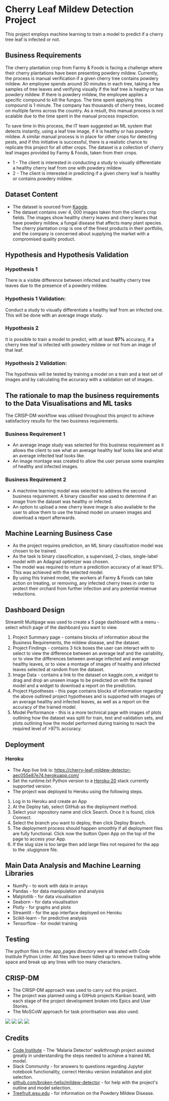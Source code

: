 # Cherry Leaf Mildew Detection Project

This project employs machine learning to train a model to predict if a cherry tree leaf is infected or not.

## Business Requirements
The cherry plantation crop from Farmy & Foods is facing a challenge where their cherry plantations have been presenting powdery mildew. Currently, the process is manual verification if a given cherry tree contains powdery mildew. An employee spends around 30 minutes in each tree, taking a few samples of tree leaves and verifying visually if the leaf tree is healthy or has powdery mildew. If there is powdery mildew, the employee applies a specific compound to kill the fungus. The time spent applying this compound is 1 minute.  The company has thousands of cherry trees, located on multiple farms across the country. As a result, this manual process is not scalable due to the time spent in the manual process inspection.

To save time in this process, the IT team suggested an ML system that detects instantly, using a leaf tree image, if it is healthy or has powdery mildew. A similar manual process is in place for other crops for detecting pests, and if this initiative is successful, there is a realistic chance to replicate this project for all other crops. The dataset is a collection of cherry leaf images provided by Farmy & Foods, taken from their crops.


* 1 - The client is interested in conducting a study to visually differentiate a healthy cherry leaf from one with powdery mildew.
* 2 - The client is interested in predicting if a given cherry leaf is healthy or contains powdery mildew.

## Dataset Content
* The dataset is sourced from [Kaggle](https://www.kaggle.com/codeinstitute/cherry-leaves).
* The dataset contains over 4, 000 images taken from the client's crop fields. The images show healthy cherry leaves and cherry leaves that have powdery mildew, a fungal disease that affects many plant species. The cherry plantation crop is one of the finest products in their portfolio, and the company is concerned about supplying the market with a compromised quality product.

## Hypothesis and Hypothesis Validation

### Hypothesis 1
There is a visible difference between infected and healthy cherry tree leaves due to the presence of a powdery mildew.

### Hypothesis 1 Validation: 
Conduct a study to visually differentiate a healthy leaf from an infected one. This will be done
with an average image study.


### Hypothesis 2
It is possible to train a model to predict, with at least **97%** accuracy, if a cherry tree leaf is infected with powdery mildew or not from an image of that leaf.

### Hypothesis 2 Validation:
The hypothesis will be tested by training a model on a train and a test set of images and by calculating the accuracy with a validation set of images.


## The rationale to map the business requirements to the Data Visualisations and ML tasks

The CRISP-DM workflow was utilised throughout this project to achieve satisfactory results for the two business requirements.

### Business Requirement 1
- An average image study was selected for this business requirement as it allows the client to see what an average healthy leaf looks like and what an average infected leaf looks like.
- An image montage was created to allow the user peruse some examples of healthy and infected images.


### Business Requirement 2
- A machnine learning model was selected to address the second business requirement. A binary classifier was used to determine if an image from the dataset was healthy or infected.
- An option to upload a new cherry leave image is also available to the user to allow them to use the trained model on unseen images and download a report afterwards.

## Machine Learning Business Case
- As the project requires prediction, an ML binary classifcation model was chosen to be trained.
- As the task is binary classification, a supervised, 2-class, single-label model with an Adagrad optimizer was chosen.
- The model was required to return a predicition accuracy of at least 97%. This was achieved with the selected model.
- By using this trained model, the workers at Farmy & Foods can take action on treating, or removing, any infected cherry trees in order to protect their orchard from further infection and any potential revenue reductions.


## Dashboard Design
Streamlit Multipage was used to create a 5 page dashboard with a menu - select which page of the dashboard you want to view.

1. Project Summary page - contains blocks of information about the Business Requirements, the mildew disease, and the dataset.
2. Project Findings - contains 3 tick boxes the user can interact with to select to view the difference between an average leaf and the variability, or to view the differences between average infected and average healthy leaves, or to view a montage of images of healthy and infected leaves selected at random from the dataset.
3. Image Data - contains a link to the dataset on kaggle.com, a widget to drag and drop an unseen image to be predicted on with the trained model and a widget to download a report on the prediction.
4. Project Hypotheses - this page contains blocks of information regarding the above outlined project hypotheses and is supported with images of an average healthy and infected leaves, as well as a report on the accuracy of the trained model.
5. Model Performance - this is a more technical page with images of plots outlining how the dataset was split for train, test and validation sets, and plots outlining how the model performed during training to reach the required level of >97% accuracy.


## Deployment
### Heroku

* The App live link is: https://cherry-leaf-mildew-detector-aec055e87e74.herokuapp.com/ 
* Set the runtime.txt Python version to a [Heroku-20](https://devcenter.heroku.com/articles/python-support#supported-runtimes) stack currently supported version.
* The project was deployed to Heroku using the following steps.

1. Log in to Heroku and create an App
2. At the Deploy tab, select GitHub as the deployment method.
3. Select your repository name and click Search. Once it is found, click Connect.
4. Select the branch you want to deploy, then click Deploy Branch.
5. The deployment process should happen smoothly if all deployment files are fully functional. Click now the button Open App on the top of the page to access your App.
6. If the slug size is too large then add large files not required for the app to the .slugignore file. 


## Main Data Analysis and Machine Learning Libraries
- NumPy - to work with data in arrays 
- Pandas - for data manipulation and analysis
- Matplotlib - for data visualisation
- Seaborn - for data visualisation
- Plotly - for graphs and plots
- Streamlit - for the app interface deployed on Heroku
- Scikit-learn - for predictive analysis
- Tensorflow - for model training

## Testing
The python files in the app_pages directory were all tested with Code Institute Python Linter. All files have been tidied up to remove trailing white space and break up any lines with too many characters.

## CRISP-DM
- The CRISP-DM approach was used to carry out this project.
- The project was planned using a GitHub projects Kanban board, with each stage of the project development broken into Epics and User Stories. 
- The MoSCoW approach for task prioritisation was also used.

<img src="docs/kanban.png">

<img src="docs/epics.png">

<img src="docs/user-stories.png">

<img src="docs/labels.png">

## Credits
- [Code Institute](https://codeinstitute.net/ie/) - The 'Malaria Detector' walkthrough project assisted greatly in understanding the steps needed to achieve a trained ML model.
- Slack Community - for answers to questions regarding Jupyter notebook functionality, correct Heroku version installation and plot selection.
- [github.com/broken-helix/mildew-detector](https://github.com/broken-helix/mildew-detector?tab=readme-ov-file) - for help with the project's outline and model selection.
- [Treefruit.wsu.edu](https://treefruit.wsu.edu/crop-protection/disease-management/cherry-powdery-mildew/#:~:text=Powdery%20mildew%20of%20sweet%20and,1) - for information on the Powdery Mildew Disease.